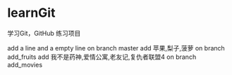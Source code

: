 # learnGit
学习Git，GitHub 练习项目

add a line and a empty line on branch master
add 苹果,梨子,菠萝 on branch add_fruits
add 我不是药神,爱情公寓,老友记,复仇者联盟4 on branch add_movies
